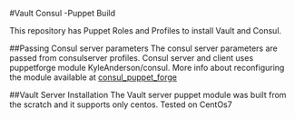 #Vault Consul -Puppet Build 

This repository has Puppet Roles and Profiles to install Vault and Consul.

##Passing Consul server parameters
The consul server parameters are passed from consulserver profiles. Consul server and client uses puppetforge module KyleAnderson/consul.
More info about reconfiguring the module available at [consul_puppet_forge](https://forge.puppet.com/KyleAnderson/consul/readme)

##Vault Server Installation
The Vault server puppet module was built from the scratch and it supports only centos. Tested on CentOs7



